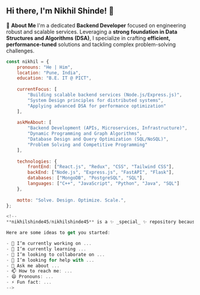 ## Hi there, I'm Nikhil Shinde! 👋

🚀 **About Me**
I'm a dedicated **Backend Developer** focused on engineering robust and scalable services. Leveraging a **strong foundation in Data Structures and Algorithms (DSA)**, I specialize in crafting **efficient, performance-tuned** solutions and tackling complex problem-solving challenges.

```javascript
const nikhil = {
    pronouns: "He | Him",
    location: "Pune, India",
    education: "B.E. IT @ PICT",
    
    currentFocus: [
        "Building scalable backend services (Node.js/Express.js)",
        "System Design principles for distributed systems",
        "Applying advanced DSA for performance optimization"
    ],
    
    askMeAbout: [
        "Backend Development (APIs, Microservices, Infrastructure)",
        "Dynamic Programming and Graph Algorithms",
        "Database Design and Query Optimization (SQL/NoSQL)",
        "Problem Solving and Competitive Programming"
    ],
    
    technologies: {
        frontEnd: ["React.js", "Redux", "CSS", "Tailwind CSS"],
        backEnd: ["Node.js", "Express.js", "FastAPI", "Flask"],
        databases: ["MongoDB", "PostgreSQL", "SQL"],
        languages: ["C++", "JavaScript", "Python", "Java", "SQL"]
    },
    
    motto: "Solve. Design. Optimize. Scale.",
};

<!--
**nikhilshinde45/nikhilshinde45** is a ✨ _special_ ✨ repository because its `README.md` (this file) appears on your GitHub profile.

Here are some ideas to get you started:

- 🔭 I’m currently working on ...
- 🌱 I’m currently learning ...
- 👯 I’m looking to collaborate on ...
- 🤔 I’m looking for help with ...
- 💬 Ask me about ...
- 📫 How to reach me: ...
- 😄 Pronouns: ...
- ⚡ Fun fact: ...
-->
